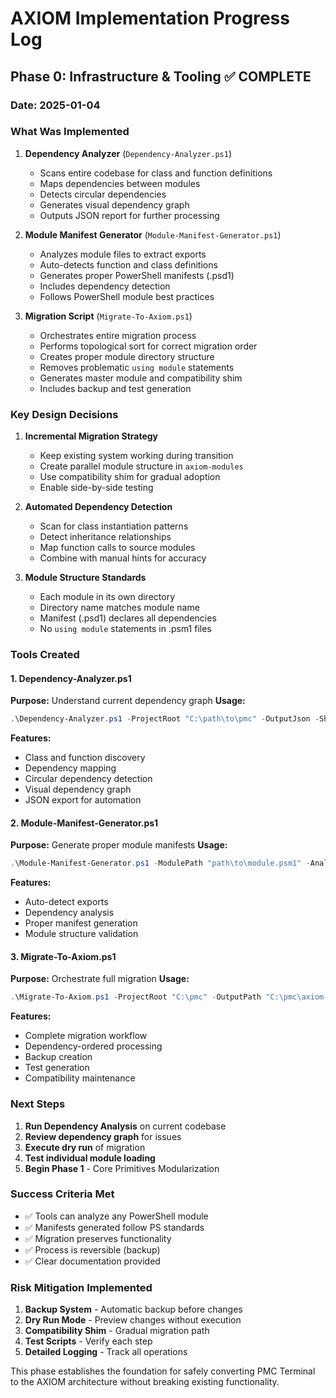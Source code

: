 # AXIOM Implementation Progress Log

## Phase 0: Infrastructure & Tooling ✅ COMPLETE

### Date: 2025-01-04

### What Was Implemented

1. **Dependency Analyzer** (`Dependency-Analyzer.ps1`)
   - Scans entire codebase for class and function definitions
   - Maps dependencies between modules
   - Detects circular dependencies
   - Generates visual dependency graph
   - Outputs JSON report for further processing

2. **Module Manifest Generator** (`Module-Manifest-Generator.ps1`)
   - Analyzes module files to extract exports
   - Auto-detects function and class definitions
   - Generates proper PowerShell manifests (.psd1)
   - Includes dependency detection
   - Follows PowerShell module best practices

3. **Migration Script** (`Migrate-To-Axiom.ps1`)
   - Orchestrates entire migration process
   - Performs topological sort for correct migration order
   - Creates proper module directory structure
   - Removes problematic `using module` statements
   - Generates master module and compatibility shim
   - Includes backup and test generation

### Key Design Decisions

1. **Incremental Migration Strategy**
   - Keep existing system working during transition
   - Create parallel module structure in `axiom-modules`
   - Use compatibility shim for gradual adoption
   - Enable side-by-side testing

2. **Automated Dependency Detection**
   - Scan for class instantiation patterns
   - Detect inheritance relationships
   - Map function calls to source modules
   - Combine with manual hints for accuracy

3. **Module Structure Standards**
   - Each module in its own directory
   - Directory name matches module name
   - Manifest (.psd1) declares all dependencies
   - No `using module` statements in .psm1 files

### Tools Created

#### 1. Dependency-Analyzer.ps1
**Purpose:** Understand current dependency graph
**Usage:** 
```powershell
.\Dependency-Analyzer.ps1 -ProjectRoot "C:\path\to\pmc" -OutputJson -ShowCircular
```
**Features:**
- Class and function discovery
- Dependency mapping
- Circular dependency detection
- Visual dependency graph
- JSON export for automation

#### 2. Module-Manifest-Generator.ps1
**Purpose:** Generate proper module manifests
**Usage:**
```powershell
.\Module-Manifest-Generator.ps1 -ModulePath "path\to\module.psm1" -AnalyzeDependencies
```
**Features:**
- Auto-detect exports
- Dependency analysis
- Proper manifest generation
- Module structure validation

#### 3. Migrate-To-Axiom.ps1
**Purpose:** Orchestrate full migration
**Usage:**
```powershell
.\Migrate-To-Axiom.ps1 -ProjectRoot "C:\pmc" -OutputPath "C:\pmc\axiom-modules" -DryRun
```
**Features:**
- Complete migration workflow
- Dependency-ordered processing
- Backup creation
- Test generation
- Compatibility maintenance

### Next Steps

1. **Run Dependency Analysis** on current codebase
2. **Review dependency graph** for issues
3. **Execute dry run** of migration
4. **Test individual module loading**
5. **Begin Phase 1** - Core Primitives Modularization

### Success Criteria Met

- ✅ Tools can analyze any PowerShell module
- ✅ Manifests generated follow PS standards  
- ✅ Migration preserves functionality
- ✅ Process is reversible (backup)
- ✅ Clear documentation provided

### Risk Mitigation Implemented

1. **Backup System** - Automatic backup before changes
2. **Dry Run Mode** - Preview changes without execution
3. **Compatibility Shim** - Gradual migration path
4. **Test Scripts** - Verify each step
5. **Detailed Logging** - Track all operations

This phase establishes the foundation for safely converting PMC Terminal to the AXIOM architecture without breaking existing functionality.
